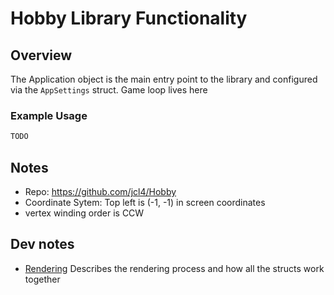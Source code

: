 # Hobby Library Functionality

## Overview
The Application object is the main entry point to the library and configured via the `AppSettings` struct. Game loop lives here

### Example Usage
``` Rust
TODO
```

## Notes
- Repo: https://github.com/jcl4/Hobby
- Coordinate Sytem: Top left is (-1, -1) in screen coordinates
- vertex winding order is CCW

## Dev notes
- [Rendering](rendering.md) Describes the rendering process and how all the structs work together